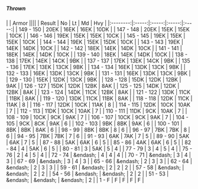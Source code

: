 ##### Thrown

|      | Armor ||||
| Result | No | Lt | Md | Hvy |
|:--------:|:-----:|:-----:|:-----:|:-----:|
| 149 - 150 | 20EK | 16EK | 16EK | 10DK |
| 147 - 148 | 20EK | 15EK | 15EK | 10CK |
| 146 - 146 | 19EK | 15EK | 15EK | 10CK |
| 145 - 145 | 19EK | 15EK | 15EK | 10CK |
| 144 - 144 | 19EK | 15EK | 15DK | 10CK |
| 143 - 143 | 19EK | 14EK | 14DK | 10CK |
| 142 - 142 | 18EK | 14EK | 14DK | 10CK |
| 141 - 141 | 18EK | 14EK | 14DK | 10CK |
| 139 - 140 | 18EK | 14EK | 14DK | 10CK |
| 138 - 138 | 17EK | 14EK | 14CK | 9BK |
| 137 - 137 | 17EK | 13EK | 14CK | 9BK |
| 135 - 136 | 17EK | 13EK | 13CK | 9BK |
| 134 - 134 | 16EK | 13DK | 13CK | 9BK |
| 132 - 133 | 16EK | 13DK | 13CK | 9BK |
| 131 - 131 | 16EK | 13DK | 13CK | 9BK |
| 129 - 130 | 15EK | 12DK | 13CK | 9BK |
| 128 - 128 | 15DK | 12DK | 12BK | 9AK |
| 126 - 127 | 15DK | 12DK | 12BK | 8AK |
| 125 - 125 | 14DK | 12DK | 12BK | 8AK |
| 123 - 124 | 14DK | 11CK | 12BK | 8AK |
| 121 - 122 | 13DK | 11CK | 11BK | 8AK |
| 119 - 120 | 13DK | 11CK | 11BK | 8AK |
| 118 - 118 | 12DK | 11CK | 11AK | 8 |
| 116 - 117 | 12DK | 10CK | 11AK | 8 |
| 114 - 115 | 12DK | 10CK | 10AK | 7 |
| 112 - 113 | 11DK | 10CK | 10AK | 7 |
| 110 - 111 | 11DK | 9CK | 10AK | 7 |
| 108 - 109 | 10CK | 9CK | 9AK | 7 |
| 106 - 107 | 10CK | 9CK | 9AK | 7 |
| 104 - 105 | 9CK | 8CK | 9AK | 6 |
| 102 - 103 | 9BK | 8BK | 9AK | 6 |
| 100 - 101 | 8BK | 8BK | 8AK | 6 |
| 98 - 99 | 8BK | 8BK | 8 | 6 |
| 96 - 97 | 7BK | 7BK | 8 | 6 |
| 94 - 95 | 7BK | 7BK | 7 | 6 |
| 91 - 93 | 6AK | 7AK | 7 | 5 |
| 89 - 90 | 5AK | 6AK | 7 | 5 |
| 87 - 88 | 5AK | 6AK | 6 | 5 |
| 85 - 86 | 4AK | 6AK | 6 | 5 |
| 82 - 84 | 4 | 5AK | 6 | 5 |
| 80 - 81 | 3 | 5AK | 5 | 4 |
| 77 - 79 | 3 | 4 | 5 | 4 |
| 75 - 76 | 2 | 4 | 5 | 4 |
| 72 - 74 | &endash;  | 4 | 4 | 4 |
| 70 - 71 | &endash;  | 3 | 4 | 3 |
| 67 - 69 | &endash;  | 3 | 4 | 3 |
| 65 - 66 | &endash;  | 2 | 3 | 3 |
| 62 - 64 | &endash;  | 2 | 3 | 3 |
| 59 - 61 | &endash;  | 2 | 2 | 2 |
| 57 - 58 | &endash;  | &endash;  | 2 | 2 |
| 54 - 56 | &endash;  | &endash;  | 2 | 2 |
| 51 - 53 | &endash;  | &endash;  | &endash;  | 2 |
| 1 - F | F | F | F | F |
